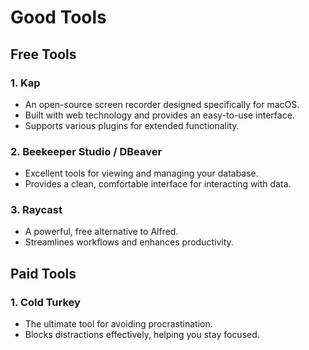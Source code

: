 # Good Tools

## Free Tools
### 1. **Kap**
- An open-source screen recorder designed specifically for macOS.
- Built with web technology and provides an easy-to-use interface.
- Supports various plugins for extended functionality.

### 2. **Beekeeper Studio / DBeaver**
- Excellent tools for viewing and managing your database.
- Provides a clean, comfortable interface for interacting with data.

### 3. **Raycast**
- A powerful, free alternative to Alfred.
- Streamlines workflows and enhances productivity.

## Paid Tools
### 1. **Cold Turkey**
- The ultimate tool for avoiding procrastination.
- Blocks distractions effectively, helping you stay focused.
